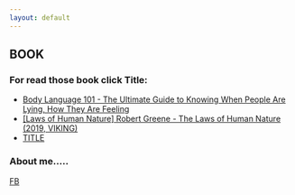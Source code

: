 ```yaml
---
layout: default
---
```


## BOOK

###   For read those book click Title:

 * <a href="https://drive.google.com/file/d/1iVERvozKt3aQU5Hp3otq2q4urCD59Lt8/preview">Body Language 101 - The Ultimate Guide to Knowing When People Are Lying, How They Are Feeling</a>
  * <a href="https://drive.google.com/file/d/1DxF4OdA6v1PjIjUYYSs4IHic7ihCVE06/preview">[Laws of Human Nature] Robert Greene - The Laws of Human Nature (2019, VIKING)</a>
  * <a href="LINK"> TITLE</a>



### About me.....
[FB](https://fb.com/772sabbir)
